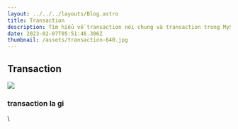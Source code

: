 ```yaml
---
layout: ../../../layouts/Blog.astro
title: Transaction
description: Tìm hiểu về transaction nói chung và transaction trong MySQL nói riêng
date: 2023-02-07T05:51:46.306Z
thumbnail: /assets/transaction-640.jpg
---
```

## Transaction

![](/assets/transaction-640.jpg)

### transaction la gi

\